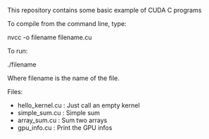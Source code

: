 This repository contains some basic example of CUDA C programs

To compile from the command line, type:

nvcc -o filename filename.cu

To run:

./filename

Where filename is the name of the file.

Files:
 * hello_kernel.cu : Just call an empty kernel 
 * simple_sum.cu   : Simple sum
 * array_sum.cu    : Sum two arrays
 * gpu_info.cu     : Print the GPU infos
